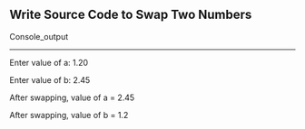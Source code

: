## Write Source Code to Swap Two Numbers

Console_output

---
Enter value of a: 1.20

Enter value of b: 2.45

After swapping, value of a = 2.45

After swapping, value of b = 1.2